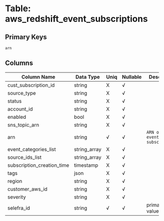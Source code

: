 # Table: aws_redshift_event_subscriptions

## Primary Keys 

```
arn
```


## Columns 

|  Column Name   |  Data Type  | Uniq | Nullable | Description | 
|  ----  | ----  | ----  | ----  | ---- | 
| cust_subscription_id | string | X | √ |  | 
| source_type | string | X | √ |  | 
| status | string | X | √ |  | 
| account_id | string | X | √ |  | 
| enabled | bool | X | √ |  | 
| sns_topic_arn | string | X | √ |  | 
| arn | string | √ | √ | `ARN of the event subscription.` | 
| event_categories_list | string_array | X | √ |  | 
| source_ids_list | string_array | X | √ |  | 
| subscription_creation_time | timestamp | X | √ |  | 
| tags | json | X | √ |  | 
| region | string | X | √ |  | 
| customer_aws_id | string | X | √ |  | 
| severity | string | X | √ |  | 
| selefra_id | string | √ | √ | primary keys value md5 | 


